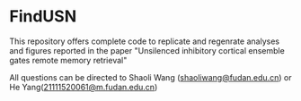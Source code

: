 # FindUSN
This repository offers complete code to replicate and regenrate analyses and figures reported in the paper "Unsilenced inhibitory cortical ensemble gates remote memory retrieval"

All questions can be directed to Shaoli Wang (shaoliwang@fudan.edu.cn) or He Yang(21111520061@m.fudan.edu.cn)

